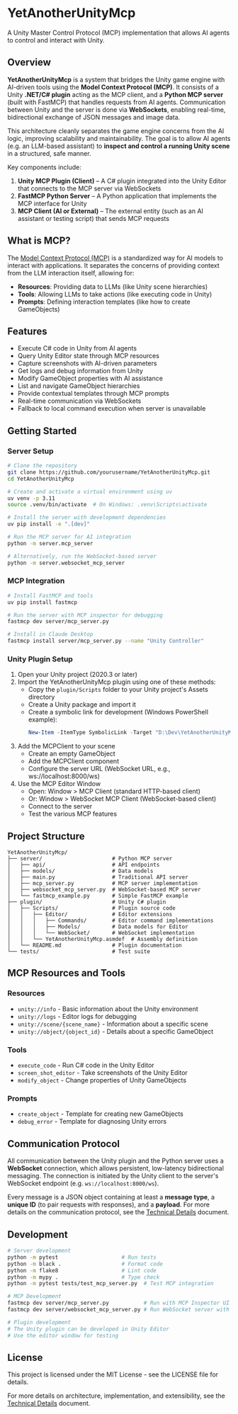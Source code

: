 # YetAnotherUnityMcp

A Unity Master Control Protocol (MCP) implementation that allows AI agents to control and interact with Unity.

## Overview

**YetAnotherUnityMcp** is a system that bridges the Unity game engine with AI-driven tools using the **Model Context Protocol (MCP)**. It consists of a Unity **.NET/C# plugin** acting as the MCP client, and a **Python MCP server** (built with FastMCP) that handles requests from AI agents. Communication between Unity and the server is done via **WebSockets**, enabling real-time, bidirectional exchange of JSON messages and image data.

This architecture cleanly separates the game engine concerns from the AI logic, improving scalability and maintainability. The goal is to allow AI agents (e.g. an LLM-based assistant) to **inspect and control a running Unity scene** in a structured, safe manner.

Key components include:

1. **Unity MCP Plugin (Client)** – A C# plugin integrated into the Unity Editor that connects to the MCP server via WebSockets
2. **FastMCP Python Server** – A Python application that implements the MCP interface for Unity
3. **MCP Client (AI or External)** – The external entity (such as an AI assistant or testing script) that sends MCP requests

## What is MCP?

The [Model Context Protocol (MCP)](https://modelcontextprotocol.io) is a standardized way for AI models to interact with applications. It separates the concerns of providing context from the LLM interaction itself, allowing for:

- **Resources**: Providing data to LLMs (like Unity scene hierarchies)
- **Tools**: Allowing LLMs to take actions (like executing code in Unity)
- **Prompts**: Defining interaction templates (like how to create GameObjects)

## Features

- Execute C# code in Unity from AI agents
- Query Unity Editor state through MCP resources
- Capture screenshots with AI-driven parameters
- Get logs and debug information from Unity
- Modify GameObject properties with AI assistance
- List and navigate GameObject hierarchies
- Provide contextual templates through MCP prompts
- Real-time communication via WebSockets
- Fallback to local command execution when server is unavailable

## Getting Started

### Server Setup

```bash
# Clone the repository
git clone https://github.com/yourusername/YetAnotherUnityMcp.git
cd YetAnotherUnityMcp

# Create and activate a virtual environment using uv
uv venv -p 3.11
source .venv/bin/activate  # On Windows: .venv\Scripts\activate

# Install the server with development dependencies
uv pip install -e ".[dev]"

# Run the MCP server for AI integration
python -m server.mcp_server

# Alternatively, run the WebSocket-based server
python -m server.websocket_mcp_server
```

### MCP Integration

```bash
# Install FastMCP and tools
uv pip install fastmcp

# Run the server with MCP inspector for debugging
fastmcp dev server/mcp_server.py

# Install in Claude Desktop
fastmcp install server/mcp_server.py --name "Unity Controller"
```

### Unity Plugin Setup

1. Open your Unity project (2020.3 or later)
2. Import the YetAnotherUnityMcp plugin using one of these methods:
   - Copy the `plugin/Scripts` folder to your Unity project's Assets directory
   - Create a Unity package and import it
   - Create a symbolic link for development (Windows PowerShell example):
     ```powershell
     New-Item -ItemType SymbolicLink -Target "D:\Dev\YetAnotherUnityMcp\plugin" -Path "C:\Users\azrea\My project\Assets\Plugins\YetAnotherUnityMcp"
     ```
3. Add the MCPClient to your scene
   - Create an empty GameObject
   - Add the MCPClient component
   - Configure the server URL (WebSocket URL, e.g., ws://localhost:8000/ws)
4. Use the MCP Editor Window
   - Open: Window > MCP Client (standard HTTP-based client)
   - Or: Window > WebSocket MCP Client (WebSocket-based client)
   - Connect to the server
   - Test the various MCP features

## Project Structure

```
YetAnotherUnityMcp/
├── server/                      # Python MCP server
│   ├── api/                     # API endpoints
│   ├── models/                  # Data models
│   ├── main.py                  # Traditional API server
│   ├── mcp_server.py            # MCP server implementation
│   ├── websocket_mcp_server.py  # WebSocket-based MCP server
│   └── fastmcp_example.py       # Simple FastMCP example
├── plugin/                      # Unity C# plugin
│   ├── Scripts/                 # Plugin source code
│   │   ├── Editor/              # Editor extensions
│   │   │   ├── Commands/        # Editor command implementations
│   │   │   ├── Models/          # Data models for Editor
│   │   │   └── WebSocket/       # WebSocket implementation
│   │   └── YetAnotherUnityMcp.asmdef  # Assembly definition
│   └── README.md                # Plugin documentation
└── tests/                       # Test suite
```

## MCP Resources and Tools

### Resources

- `unity://info` - Basic information about the Unity environment
- `unity://logs` - Editor logs for debugging
- `unity://scene/{scene_name}` - Information about a specific scene
- `unity://object/{object_id}` - Details about a specific GameObject

### Tools

- `execute_code` - Run C# code in the Unity Editor
- `screen_shot_editor` - Take screenshots of the Unity Editor
- `modify_object` - Change properties of Unity GameObjects

### Prompts

- `create_object` - Template for creating new GameObjects
- `debug_error` - Template for diagnosing Unity errors

## Communication Protocol

All communication between the Unity plugin and the Python server uses a **WebSocket** connection, which allows persistent, low-latency bidirectional messaging. The connection is initiated by the Unity client to the server's WebSocket endpoint (e.g. `ws://localhost:8000/ws`).

Every message is a JSON object containing at least a **message type**, a **unique ID** (to pair requests with responses), and a **payload**. For more details on the communication protocol, see the [Technical Details](TECH_DETAILS.md) document.

## Development

```bash
# Server development
python -m pytest                    # Run tests
python -m black .                   # Format code
python -m flake8                    # Lint code
python -m mypy .                    # Type check
python -m pytest tests/test_mcp_server.py  # Test MCP integration

# MCP Development
fastmcp dev server/mcp_server.py           # Run with MCP Inspector UI
fastmcp dev server/websocket_mcp_server.py # Run WebSocket server with Inspector

# Plugin development
# The Unity plugin can be developed in Unity Editor
# Use the editor window for testing
```

## License

This project is licensed under the MIT License - see the LICENSE file for details.

For more details on architecture, implementation, and extensibility, see the [Technical Details](TECH_DETAILS.md) document.

